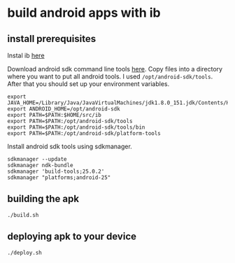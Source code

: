 build android apps with ib
==========================

## install prerequisites

Instal ib [here](https://github.com/JasonL9000/ib)

Download android sdk command line tools [here](https://developer.android.com/studio/index.html#command-tools). Copy files into a directory where you want to put all android tools. I used `/opt/android-sdk/tools`. After that you should set up your environment variables.

```
export JAVA_HOME=/Library/Java/JavaVirtualMachines/jdk1.8.0_151.jdk/Contents/Home
export ANDROID_HOME=/opt/android-sdk
export PATH=$PATH:$HOME/src/ib
export PATH=$PATH:/opt/android-sdk/tools
export PATH=$PATH:/opt/android-sdk/tools/bin
export PATH=$PATH:/opt/android-sdk/platform-tools
```

Install android sdk tools using sdkmanager.

```
sdkmanager --update
sdkmanager ndk-bundle
sdkmanager 'build-tools;25.0.2'
sdkmanager "platforms;android-25"
```


## building the apk

`./build.sh`

## deploying apk to your device

`./deploy.sh`
